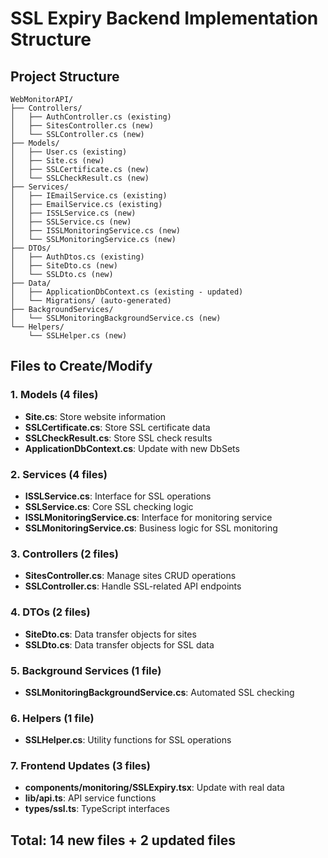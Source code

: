 # SSL Expiry Backend Implementation Structure

## Project Structure

```
WebMonitorAPI/
├── Controllers/
│   ├── AuthController.cs (existing)
│   ├── SitesController.cs (new)
│   └── SSLController.cs (new)
├── Models/
│   ├── User.cs (existing)
│   ├── Site.cs (new)
│   ├── SSLCertificate.cs (new)
│   └── SSLCheckResult.cs (new)
├── Services/
│   ├── IEmailService.cs (existing)
│   ├── EmailService.cs (existing)
│   ├── ISSLService.cs (new)
│   ├── SSLService.cs (new)
│   ├── ISSLMonitoringService.cs (new)
│   └── SSLMonitoringService.cs (new)
├── DTOs/
│   ├── AuthDtos.cs (existing)
│   ├── SiteDto.cs (new)
│   └── SSLDto.cs (new)
├── Data/
│   ├── ApplicationDbContext.cs (existing - updated)
│   └── Migrations/ (auto-generated)
├── BackgroundServices/
│   └── SSLMonitoringBackgroundService.cs (new)
└── Helpers/
    └── SSLHelper.cs (new)
```

## Files to Create/Modify

### 1. Models (4 files)
- **Site.cs**: Store website information
- **SSLCertificate.cs**: Store SSL certificate data
- **SSLCheckResult.cs**: Store SSL check results
- **ApplicationDbContext.cs**: Update with new DbSets

### 2. Services (4 files)
- **ISSLService.cs**: Interface for SSL operations
- **SSLService.cs**: Core SSL checking logic
- **ISSLMonitoringService.cs**: Interface for monitoring service
- **SSLMonitoringService.cs**: Business logic for SSL monitoring

### 3. Controllers (2 files)
- **SitesController.cs**: Manage sites CRUD operations
- **SSLController.cs**: Handle SSL-related API endpoints

### 4. DTOs (2 files)
- **SiteDto.cs**: Data transfer objects for sites
- **SSLDto.cs**: Data transfer objects for SSL data

### 5. Background Services (1 file)
- **SSLMonitoringBackgroundService.cs**: Automated SSL checking

### 6. Helpers (1 file)
- **SSLHelper.cs**: Utility functions for SSL operations

### 7. Frontend Updates (3 files)
- **components/monitoring/SSLExpiry.tsx**: Update with real data
- **lib/api.ts**: API service functions
- **types/ssl.ts**: TypeScript interfaces

## Total: 14 new files + 2 updated files

